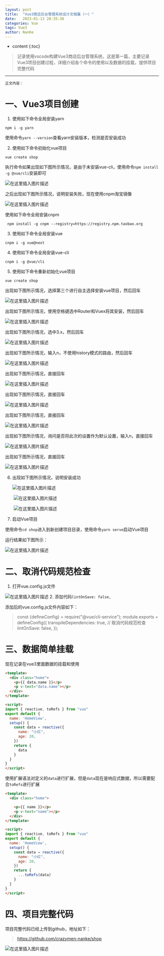 ```yaml
---
layout: post
title:  "Vue3商店后台管理系统设计文稿篇（一）"
date:   2023-01-13 20:35:36
categories: Vue
tags: Vue3 
author: NanKe
---
```


* content
{:toc}
> 记录使用vscode构建Vue3商店后台管理系统，这是第一篇，主要记录Vue3项目创建过程，详细介绍各个命令的使用以及数据的挂载，提供项目完整代码



---

`正文内容：`

# 一、Vue3项目创建

 1. 使用如下命令全局安装yarn

  `npm i -g yarn`

  使用命令`yarn --version`查看yarn安装版本，检测是否安装成功

 2. 使用如下命令初始化vue项目

  `vue create shop`

  执行命令如果出现如下图所示情况，是由于未安装vue-cli，使用命令`npm install -g @vue/cli`安装即可

  ![在这里插入图片描述](https://raw.githubusercontent.com/crazymen-nanke/image/master/note/202303181456032.png)

  之后出现如下图所示情况，说明安装失败，现在使用cnpm淘宝镜像

  ![在这里插入图片描述](https://raw.githubusercontent.com/crazymen-nanke/image/master/note/202303181456277.png)

   使用如下命令全局安装cnpm

   ` npm install -g cnpm --registry=https://registry.npm.taobao.org`

3. 使用如下命令全局安装vue

  `cnpm i -g vue@next`

4. 使用如下命令全局安装vue-cli

  `cnpm i -g @vue/cli`

5. 使用如下命令重新初始化vue项目

  `vue create shop`

  出现如下图所示情况，选择第三个进行自主选择安装vue项目，然后回车

  ![在这里插入图片描述](https://raw.githubusercontent.com/crazymen-nanke/image/master/note/202303181456068.png)

  出现如下图所示情况，使用空格键选中Router和Vuex将其安装，然后回车

  ![在这里插入图片描述](https://raw.githubusercontent.com/crazymen-nanke/image/master/note/202303181456195.png)

  出现如下图所示情况，选中3.x，然后回车

  ![在这里插入图片描述](https://raw.githubusercontent.com/crazymen-nanke/image/master/note/202303181456125.png)

  出现如下图所示情况，输入n，不使用history模式的路由，然后回车

  ![在这里插入图片描述](https://raw.githubusercontent.com/crazymen-nanke/image/master/note/202303181456163.png)

  出现如下图所示情况，直接回车

  ![在这里插入图片描述](https://raw.githubusercontent.com/crazymen-nanke/image/master/note/202303181456293.png)

  出现如下图所示情况，直接回车

  ![在这里插入图片描述](https://raw.githubusercontent.com/crazymen-nanke/image/master/note/202303181456795.png)

  出现如下图所示情况，直接回车

  ![在这里插入图片描述](https://raw.githubusercontent.com/crazymen-nanke/image/master/note/202303181456603.png)

  出现如下图所示情况，询问是否将此次的设置作为默认设置，输入n，直接回车

  ![在这里插入图片描述](https://raw.githubusercontent.com/crazymen-nanke/image/master/note/202303181456538.png)

  出现如下图所示情况，直接回车

  ![在这里插入图片描述](https://raw.githubusercontent.com/crazymen-nanke/image/master/note/202303181456245.png)

6. 出现如下图所示情况，说明安装成功

   ![在这里插入图片描述](https://raw.githubusercontent.com/crazymen-nanke/image/master/note/202303181456750.png)

   ​      ![在这里插入图片描述](https://raw.githubusercontent.com/crazymen-nanke/image/master/note/202303181541369.png)

   ​      ![在这里插入图片描述](https://raw.githubusercontent.com/crazymen-nanke/image/master/note/202303181541629.png)

   

7. 启动Vue项目

  使用命令`cd shop`进入到新创建项目目录，使用命令`yarn serve`启动Vue项目

  运行结果如下图所示：

  ![在这里插入图片描述](https://raw.githubusercontent.com/crazymen-nanke/image/master/note/202303181456898.png)

# 二、取消代码规范检查

1. 打开vue.config.js文件

![在这里插入图片描述](https://raw.githubusercontent.com/crazymen-nanke/image/master/note/202303181500503.png)
2. 添加代码`lintOnSave: false,`

  添加后的vue.config.js文件内容如下：
> const {defineConfig} = require("@vue/cli-service");
> module.exports = defineConfig({
> transpileDependencies: true,
> // 取消代码规范检查
> lintOnSave: false,
> });

# 三、数据简单挂载
现在记录在vue3里面数据的挂载和使用
```html
<template>
  <div class="home">
    <p>{{ data.name }}</p>
    <p v-text="data.name"></p>
  </div>
</template>

<script>
import { reactive, toRefs } from "vue"
export default {
  name: 'HomeView',
  setup() {
    const data = reactive({
      name: "小红",
      age: 20,
    })
    return {
      data
    }
  }
}
</script>
```
使用扩展语法对定义的`data`进行扩展，但是`data`现在是响应式数据，所以需要配合`toRefs`进行扩展
```html
<template>
  <div class="home">

    <p>{{ name }}</p>
    <p v-text="name"></p>
  </div>
</template>

<script>
import { reactive, toRefs } from "vue"
export default {
  name: 'HomeView',
  setup() {
    const data = reactive({
      name: "小红",
      age: 20,
    })
    return {
      ...toRefs(data)
    }
  }
}
</script>
```
# 四、项目完整代码
项目完整代码已经上传到github，地址如下：
>https://github.com/crazymen-nanke/shop

![在这里插入图片描述](https://raw.githubusercontent.com/crazymen-nanke/image/master/note/202303181456644.png)

